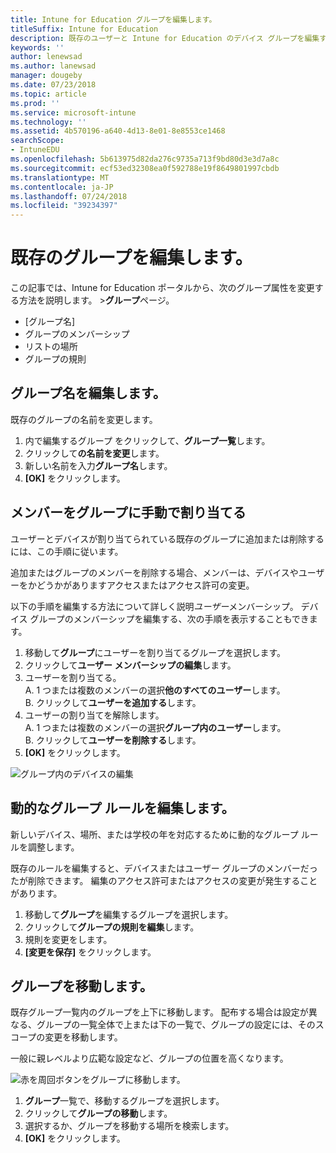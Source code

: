 ```yaml
---
title: Intune for Education グループを編集します。
titleSuffix: Intune for Education
description: 既存のユーザーと Intune for Education のデバイス グループを編集する方法について説明します。
keywords: ''
author: lenewsad
ms.author: lanewsad
manager: dougeby
ms.date: 07/23/2018
ms.topic: article
ms.prod: ''
ms.service: microsoft-intune
ms.technology: ''
ms.assetid: 4b570196-a640-4d13-8e01-8e8553ce1468
searchScope:
- IntuneEDU
ms.openlocfilehash: 5b613975d82da276c9735a713f9bd80d3e3d7a8c
ms.sourcegitcommit: ecf53ed32308ea0f592788e19f8649801997cbdb
ms.translationtype: MT
ms.contentlocale: ja-JP
ms.lasthandoff: 07/24/2018
ms.locfileid: "39234397"
---
```

# <a name="edit-existing-groups"></a>既存のグループを編集します。

この記事では、Intune for Education ポータルから、次のグループ属性を変更する方法を説明します。 >**グループ**ページ。

* [グループ名]
* グループのメンバーシップ
* リストの場所
* グループの規則 

## <a name="edit-group-name"></a>グループ名を編集します。   
既存のグループの名前を変更します。
1. 内で編集するグループ をクリックして、**グループ一覧**します。
2. クリックして**の名前を変更**します。
3. 新しい名前を入力**グループ名**します。
4. **[OK]** をクリックします。

## <a name="manually-assign-members-to-groups"></a>メンバーをグループに手動で割り当てる 
ユーザーとデバイスが割り当てられている既存のグループに追加または削除するには、この手順に従います。

追加またはグループのメンバーを削除する場合、メンバーは、デバイスやユーザーをかどうかがありますアクセスまたはアクセス許可の変更。

以下の手順を編集する方法について詳しく説明*ユーザー*メンバーシップ。 デバイス グループのメンバーシップを編集する、次の手順を表示することもできます。

1. 移動して**グループ**にユーザーを割り当てるグループを選択します。 
2. クリックして**ユーザー メンバーシップの編集**します。
3. ユーザーを割り当てる。  
    A. 1 つまたは複数のメンバーの選択**他のすべてのユーザー**します。  
    B. クリックして**ユーザーを追加する**します。  
4. ユーザーの割り当てを解除します。    
    A. 1 つまたは複数のメンバーの選択**グループ内のユーザー**します。  
    B. クリックして**ユーザーを削除する**します。
5. **[OK]** をクリックします。

![グループ内のデバイスの編集](./media/groups-008-edit-group-membership.png)


## <a name="edit-dynamic-group-rules"></a>動的なグループ ルールを編集します。  
新しいデバイス、場所、または学校の年を対応するために動的なグループ ルールを調整します。

既存のルールを編集すると、デバイスまたはユーザー グループのメンバーだったが削除できます。 編集のアクセス許可またはアクセスの変更が発生することがあります。 

1. 移動して**グループ**を編集するグループを選択します。
2. クリックして**グループの規則を編集**します。
3. 規則を変更をします。 
4. **[変更を保存]** をクリックします。  

## <a name="move-a-group"></a>グループを移動します。  

既存グループ一覧内のグループを上下に移動します。 配布する場合は設定が異なる、グループの一覧全体で上または下の一覧で、グループの設定には、そのスコープの変更を移動します。

一般に親レベルより広範な設定など、グループの位置を高くなります。

  ![赤を周回ボタンをグループに移動します。](./media/groups-010-move-groups.png)

1. **グループ**一覧で、移動するグループを選択します。
3. クリックして**グループの移動**します。
4. 選択するか、グループを移動する場所を検索します。 
5.  **[OK]** をクリックします。  
